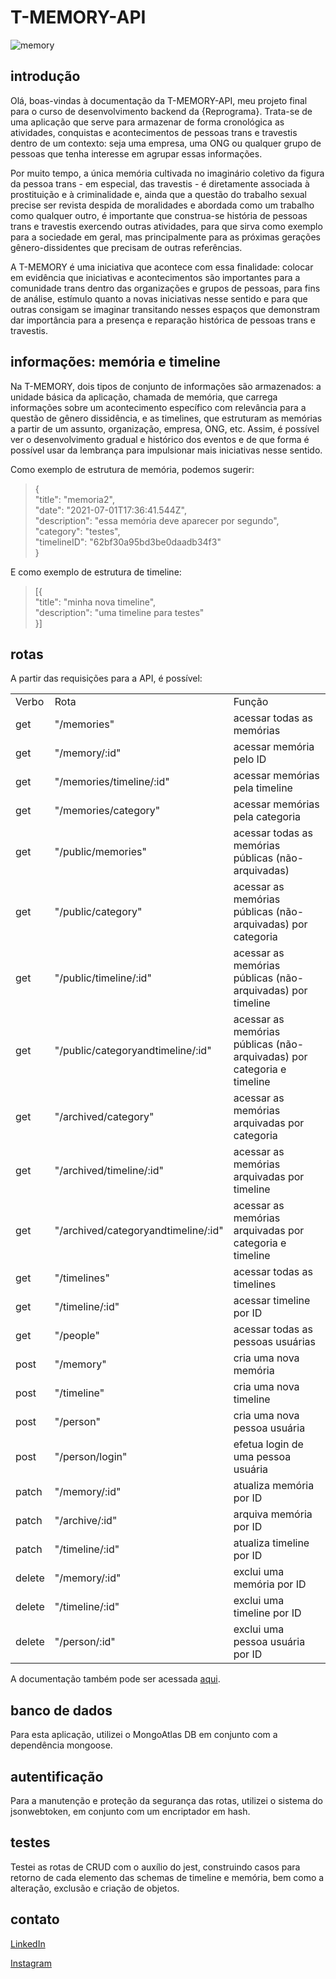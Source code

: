 # T-MEMORY-API

![memory](https://i.pinimg.com/564x/5a/62/15/5a62154bce51d0efcd02d7f9a08ca16c.jpg)

## introdução

Olá, boas-vindas à documentação da T-MEMORY-API, meu projeto final para o curso de desenvolvimento backend da {Reprograma}. Trata-se de uma aplicação que serve para armazenar de forma cronológica as atividades, conquistas e acontecimentos de pessoas trans e travestis dentro de um contexto: seja uma empresa, uma ONG ou qualquer grupo de pessoas que tenha interesse em agrupar essas informações.

Por muito tempo, a única memória cultivada no imaginário coletivo da figura da pessoa trans - em especial, das travestis - é diretamente associada à prostituição e à criminalidade e, ainda que a questão do trabalho sexual precise ser revista despida de moralidades e abordada como um trabalho como qualquer outro, é importante que construa-se história de pessoas trans e travestis exercendo outras atividades, para que sirva como exemplo para a sociedade em geral, mas principalmente para as próximas gerações gênero-dissidentes que precisam de outras referências.

A T-MEMORY é uma iniciativa que acontece com essa finalidade: colocar em evidência que iniciativas e acontecimentos são importantes para a comunidade trans dentro das organizações e grupos de pessoas, para fins de análise, estímulo quanto a novas iniciativas nesse sentido e para que outras consigam se imaginar transitando nesses espaços que demonstram dar importância para a presença e reparação histórica de pessoas trans e travestis.
	
## informações: memória e timeline

Na T-MEMORY, dois tipos de conjunto de informações são armazenados: a unidade básica da aplicação, chamada de memória, que carrega informações sobre um acontecimento específico com relevância para a questão de gênero dissidência, e as timelines, que estruturam as memórias a partir de um assunto, organização, empresa, ONG, etc. Assim, é possível ver o desenvolvimento gradual e histórico dos eventos e de que forma é possível usar da lembrança para impulsionar mais iniciativas nesse sentido.

Como exemplo de estrutura de memória, podemos sugerir:

> {<br>
>     "title": "memoria2",<br>
>     "date": "2021-07-01T17:36:41.544Z",<br>
>     "description": "essa memória deve aparecer por segundo",<br>
>     "category": "testes",<br>
>     "timelineID": "62bf30a95bd3be0daadb34f3"<br>
> }

E como exemplo de estrutura de timeline:

> [{<br>
>     "title": "minha nova timeline",<br>
>     "description": "uma timeline para testes"<br>
> }]

## rotas

A partir das requisições para a API, é possível:

<table>
<tr>
  <td>Verbo</td>
  <td>Rota</td>
  <td>Função</td>
</tr>
<tr>
  <td>get</td>
  <td>"/memories"</td>
  <td>acessar todas as memórias</td>
</tr>
<tr>
  <td>get</td>
  <td>"/memory/:id"</td>
  <td>acessar memória pelo ID</td>
</tr>
<tr>
  <td>get</td>
  <td>"/memories/timeline/:id"</td>
  <td>acessar memórias pela timeline</td>
</tr>
<tr>
  <td>get</td>
  <td>"/memories/category"</td>
  <td>acessar memórias pela categoria</td>
</tr>
<tr>
  <td>get</td>
  <td>"/public/memories"</td>
  <td>acessar todas as memórias públicas (não-arquivadas)</td>
</tr>
<tr>
  <td>get</td>
  <td>"/public/category"</td>
  <td>acessar as memórias públicas (não-arquivadas) por categoria</td>
</tr>
<tr>
  <td>get</td>
  <td>"/public/timeline/:id"</td>
  <td>acessar as memórias públicas (não-arquivadas) por timeline</td>
</tr>
<tr>
  <td>get</td>
  <td>"/public/categoryandtimeline/:id"</td>
  <td>acessar as memórias públicas (não-arquivadas) por categoria e timeline</td>
</tr>
<tr>
  <td>get</td>
  <td>"/archived/category"</td>
  <td>acessar as memórias arquivadas por categoria</td>
</tr>
<tr>
  <td>get</td>
  <td>"/archived/timeline/:id"</td>
  <td>acessar as memórias arquivadas por timeline</td>
</tr>
<tr>
  <td>get</td>
  <td>"/archived/categoryandtimeline/:id"</td>
  <td>acessar as memórias arquivadas por categoria e timeline</td>
</tr>
<tr>
  <td>get</td>
  <td>"/timelines"</td>
  <td>acessar todas as timelines</td>
</tr>
<tr>
  <td>get</td>
  <td>"/timeline/:id"</td>
  <td>acessar timeline por ID</td>
</tr>
<tr>
  <td>get</td>
  <td>"/people"</td>
  <td>acessar todas as pessoas usuárias</td>
</tr>
<tr>
  <td>post</td>
  <td>"/memory"</td>
  <td>cria uma nova memória</td>
</tr>
<tr>
  <td>post</td>
  <td>"/timeline"</td>
  <td>cria uma nova timeline</td>
</tr>
<tr>
  <td>post</td>
  <td>"/person"</td>
  <td>cria uma nova pessoa usuária</td>
</tr>
<tr>
  <td>post</td>
  <td>"/person/login"</td>
  <td>efetua login de uma pessoa usuária</td>
</tr>
<tr>
  <td>patch</td>
  <td>"/memory/:id"</td>
  <td>atualiza memória por ID</td>
</tr>
<tr>
  <td>patch</td>
  <td>"/archive/:id"</td>
  <td>arquiva memória por ID</td>
</tr>
<tr>
  <td>patch</td>
  <td>"/timeline/:id"</td>
  <td>atualiza timeline por ID</td>
</tr>
<tr>
  <td>delete</td>
  <td>"/memory/:id"</td>
  <td>exclui uma memória por ID</td>
</tr>
<tr>
  <td>delete</td>
  <td>"/timeline/:id"</td>
  <td>exclui uma timeline por ID</td>
</tr>
<tr>
  <td>delete</td>
  <td>"/person/:id"</td>
  <td>exclui uma pessoa usuária por ID</td>
</tr>
</table>

A documentação também pode ser acessada [aqui](https://tmemory.herokuapp.com/minha-rota-de-documentacao/).

## banco de dados

Para esta aplicação, utilizei o MongoAtlas DB em conjunto com a dependência mongoose.

## autentificação

Para a manutenção e proteção da segurança das rotas, utilizei o sistema do jsonwebtoken, em conjunto com um encriptador em hash.

## testes

Testei as rotas de CRUD com o auxílio do jest, construindo casos para retorno de cada elemento das schemas de timeline e memória, bem como a alteração, exclusão e criação de objetos.

## contato

[LinkedIn](https://www.linkedin.com/in/agnes-ign%C3%A1cio-a07762125/ "LinkedIn")

[Instagram](https://instagram.com/auroraliquida "Instagram")
